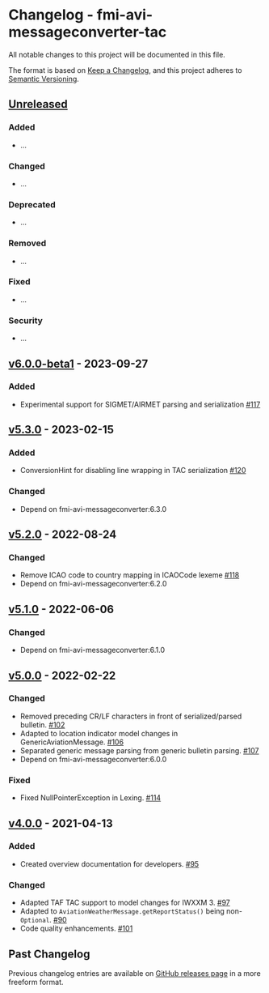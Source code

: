 # Changelog - fmi-avi-messageconverter-tac

All notable changes to this project will be documented in this file.

The format is based on [Keep a Changelog](https://keepachangelog.com/en/1.0.0/), and this project adheres
to [Semantic Versioning](https://semver.org/spec/v2.0.0.html).

## [Unreleased]

### Added

- ...

### Changed

- ...

### Deprecated

- ...

### Removed

- ...

### Fixed

- ...

### Security

- ...

## [v6.0.0-beta1] - 2023-09-27

### Added

- Experimental support for SIGMET/AIRMET parsing and serialization [#117]

## [v5.3.0] - 2023-02-15

### Added

- ConversionHint for disabling line wrapping in TAC serialization [#120]

### Changed

- Depend on fmi-avi-messageconverter:6.3.0

## [v5.2.0] - 2022-08-24

### Changed

- Remove ICAO code to country mapping in ICAOCode lexeme [#118]
- Depend on fmi-avi-messageconverter:6.2.0

## [v5.1.0] - 2022-06-06

### Changed

- Depend on fmi-avi-messageconverter:6.1.0

## [v5.0.0] - 2022-02-22

### Changed

- Removed preceding CR/LF characters in front of serialized/parsed bulletin. [#102]
- Adapted to location indicator model changes in GenericAviationMessage. [#106]
- Separated generic message parsing from generic bulletin parsing. [#107]
- Depend on fmi-avi-messageconverter:6.0.0

### Fixed

- Fixed NullPointerException in Lexing. [#114]

## [v4.0.0] - 2021-04-13

### Added

- Created overview documentation for developers. [#95]

### Changed

- Adapted TAF TAC support to model changes for IWXXM 3. [#97]
- Adapted to `AviationWeatherMessage.getReportStatus()` being non-`Optional`. [#90]
- Code quality enhancements. [#101]

## Past Changelog

Previous changelog entries are available
on [GitHub releases page](https://github.com/fmidev/fmi-avi-messageconverter-tac/releases) in a more freeform format.

[Unreleased]: https://github.com/fmidev/fmi-avi-messageconverter-tac/compare/fmi-avi-messageconverter-tac-5.3.0...HEAD

[v6.0.0-beta1]: https://github.com/fmidev/fmi-avi-messageconverter-tac/releases/tag/fmi-avi-messageconverter-tac-6.0.0-beta1

[v5.3.0]: https://github.com/fmidev/fmi-avi-messageconverter-tac/releases/tag/fmi-avi-messageconverter-tac-5.3.0

[v5.2.0]: https://github.com/fmidev/fmi-avi-messageconverter-tac/releases/tag/fmi-avi-messageconverter-tac-5.2.0

[v5.1.0]: https://github.com/fmidev/fmi-avi-messageconverter-tac/releases/tag/fmi-avi-messageconverter-tac-5.1.0

[v5.0.0]: https://github.com/fmidev/fmi-avi-messageconverter-tac/releases/tag/fmi-avi-messageconverter-tac-5.0.0

[v4.0.0]: https://github.com/fmidev/fmi-avi-messageconverter-tac/releases/tag/fmi-avi-messageconverter-tac-4.0.0

[#90]: https://github.com/fmidev/fmi-avi-messageconverter-tac/issues/90

[#95]: https://github.com/fmidev/fmi-avi-messageconverter-tac/issues/95

[#97]: https://github.com/fmidev/fmi-avi-messageconverter-tac/issues/97

[#101]: https://github.com/fmidev/fmi-avi-messageconverter-tac/issues/101

[#102]: https://github.com/fmidev/fmi-avi-messageconverter-tac/issues/102

[#106]: https://github.com/fmidev/fmi-avi-messageconverter-tac/issues/106

[#107]: https://github.com/fmidev/fmi-avi-messageconverter-tac/issues/107

[#114]: https://github.com/fmidev/fmi-avi-messageconverter-tac/pull/114

[#117]: https://github.com/fmidev/fmi-avi-messageconverter-tac/pull/117

[#118]: https://github.com/fmidev/fmi-avi-messageconverter-tac/issues/118

[#120]: https://github.com/fmidev/fmi-avi-messageconverter-tac/pull/120
